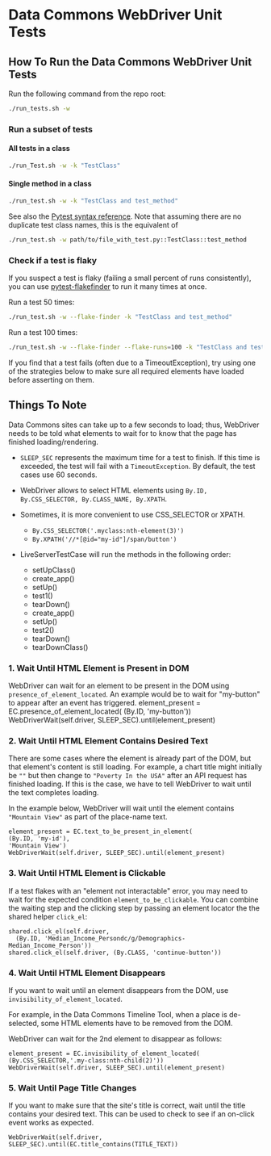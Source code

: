 # Data Commons WebDriver Unit Tests

## How To Run the Data Commons WebDriver Unit Tests

Run the following command from the repo root:

```bash
./run_tests.sh -w
```

### Run a subset of tests

#### All tests in a class

```bash
./run_Test.sh -w -k "TestClass"
```

#### Single method in a class

```bash
./run_test.sh -w -k "TestClass and test_method"
```

See also the [Pytest syntax reference](https://docs.pytest.org/en/stable/how-to/usage.html#specifying-which-tests-to-run).
Note that assuming there are no duplicate test class names, this is the equivalent of

```bash
./run_test.sh -w path/to/file_with_test.py::TestClass::test_method
```

### Check if a test is flaky

If you suspect a test is flaky (failing a small percent of runs consistently),
you can use [pytest-flakefinder](https://pypi.org/project/pytest-flakefinder/)
to run it many times at once.

Run a test 50 times:

```bash
./run_test.sh -w --flake-finder -k "TestClass and test_method"
```

Run a test 100 times:

```bash
./run_test.sh -w --flake-finder --flake-runs=100 -k "TestClass and test_method"
```

If you find that a test fails (often due to a TimeoutException), try using one of the strategies below to make sure all required elements have loaded before asserting on them.

## Things To Note

Data Commons sites can take up to a few seconds to load; thus, WebDriver needs to be told what elements to wait for to know that the page has finished loading/rendering.

- `SLEEP_SEC` represents the maximum time for a test to finish. If this time is exceeded, the test will fail with a `TimeoutException`. By default, the test cases use 60 seconds.
- WebDriver allows to select HTML elements using `By.ID, By.CSS_SELECTOR, By.CLASS_NAME, By.XPATH`.
- Sometimes, it is more convenient to use CSS_SELECTOR or XPATH.

  - `By.CSS_SELECTOR('.myclass:nth-element(3)')`
  - `By.XPATH('//*[@id="my-id"]/span/button')`

- LiveServerTestCase will run the methods in the following order:

  - setUpClass()
  - create_app()
  - setUp()
  - test1()
  - tearDown()
  - create_app()
  - setUp()
  - test2()
  - tearDown()
  - tearDownClass()

### 1. Wait Until HTML Element is Present in DOM

WebDriver can wait for an element to be present in the DOM using `presence_of_element_located`. An example would be to wait for "my-button" to appear after an event has triggered.
element_present = EC.presence_of_element_located(
(By.ID, 'my-button'))
WebDriverWait(self.driver, SLEEP_SEC).until(element_present)

### 2. Wait Until HTML Element Contains Desired Text

There are some cases where the element is already part of the DOM, but that element's content is still loading. For example, a chart title might initially be `""` but then change to `"Poverty In the USA"` after an API request has finished loading. If this is the case, we have to tell WebDriver to wait until the text completes loading.

In the example below, WebDriver will wait until the element contains `"Mountain View"` as part of the place-name text.

    element_present = EC.text_to_be_present_in_element(
    (By.ID, 'my-id'),
    'Mountain View')
    WebDriverWait(self.driver, SLEEP_SEC).until(element_present)

### 3. Wait Until HTML Element is Clickable

If a test flakes with an "element not interactable" error, you may need to wait for the expected condition `element_to_be_clickable`. You can combine the waiting step and the clicking step by passing an element locator the the shared helper `click_el`:

    shared.click_el(self.driver,
      (By.ID, 'Median_Income_Persondc/g/Demographics-Median_Income_Person'))
    shared.click_el(self.driver, (By.CLASS, 'continue-button'))

### 4. Wait Until HTML Element Disappears

If you want to wait until an element disappears from the DOM, use `invisibility_of_element_located`.

For example, in the Data Commons Timeline Tool, when a place is de-selected, some HTML elements have to be removed from the DOM.

WebDriver can wait for the 2nd element to disappear as follows:

    element_present = EC.invisibility_of_element_located(
    (By.CSS_SELECTOR,'.my-class:nth-child(2)'))
    WebDriverWait(self.driver, SLEEP_SEC).until(element_present)

### 5. Wait Until Page Title Changes

If you want to make sure that the site's title is correct, wait until the title contains your desired text. This can be used to check to see if an on-click event works as expected.

    WebDriverWait(self.driver, SLEEP_SEC).until(EC.title_contains(TITLE_TEXT))
